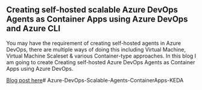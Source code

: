 ## Creating self-hosted scalable Azure DevOps Agents as Container Apps using Azure DevOps and Azure CLI

You may have the requirement of creating self-hosted agents in Azure DevOps, there are multiple ways of doing this including Virtual Machine, Virtual Machine Scaleset & various Container-type approaches. In this blog I am going to create Creating self-hosted Azure DevOps Agents as Container Apps using Azure DevOps.

[Blog post here](https://thomasthornton.cloud/2022/02/16/creating-self-hosted-scalable-azure-devops-agents-as-container-apps-using-azure-devops-and-azure-cli/)#   A z u r e - D e v O p s - S c a l a b l e - A g e n t s - C o n t a i n e r A p p s - K E D A  
 